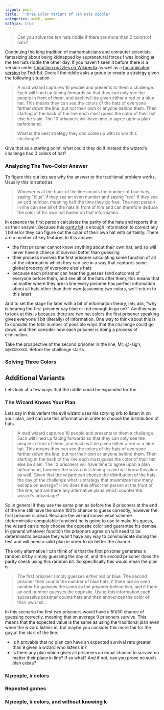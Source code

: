 ```yaml
---
layout: post
title:  "Three Color Variant of Ten Hats Riddle"
categories: math, games
mathjax: true
---
```


> Can you solve the ten hats riddle if there are more than 2 colors of hats?

Continuing the long tradition of mathematicians and computer scientists fantasizing about being kidnapped by supranatural forces I was looking at the ten hats riddle the other day. If you haven't seen it before there is a version under [Induction puzzles on Wikipedia](https://en.wikipedia.org/wiki/Induction_puzzles#Ten-Hat_Variant) as well as a [fun animated version](https://www.youtube.com/watch?v=N5vJSNXPEwA) by Ted-Ed. Overall the riddle asks a group to create a strategy given the following situation

> A mad wizard captures 10 people and presents to them a challenge. Each will lined up facing forwards so that they can only see the people in front of them, and each will be given either a red or a blue hat. This means they can see the colors of the hats of everyone farther down the line, but not their own or anyone behind them. Then starting at the back of the line each must guess the color of their hat else be slain. The 10 prisoners will have time to agree upon a plan beforehand.

> What is the best strategy they can come up with to win this challenge?


Give that as a starting point, what could they do if instead the wizard's challenge had 3 colors of hat?


### Analyzing The Two-Color Answer

To figure this out lets see why the answer to the traditional problem works. Usually this is stated as 

> Whoever is at the back of the line counts the number of blue hats, saying "blue" if they see an even number and saying "red" if they see an odd number, meaning half the time they go free. The next person in line can see all of the hats in front of him and can therefore deduce the color of his own hat based on that information.

In essence the first person calculates the parity of the hats and reports this as their answer. Because this [parity bit](https://en.wikipedia.org/wiki/Parity_bit) is enough information to correct any 1 bit error they can figure out the color of their own hat with certainty. There are a number of key features to this answer

- the first prisoner cannot know anything about their own hat, and so will never have a chance of survival better than guessing
- their process involves the first prisoner calculating some function of all of the information which they can see in a way that captures some global property of everyone else's hats
- because each prisoner can hear the guesses (and outcome) of everyone before them, and see all of the hats after them, this means that no matter where they are in line every prisoner has perfect information about all hats other than their own (assuming two colors, we'll return to this later)

And to set the stage for later with a bit of information theory, lets ask, "why is hearing the first prisoner say blue or red enough to go on?" Another way to look at this is because there are two hat colors the first prisoner speaking gives everyone 1 bit (literally) of information. One way to think about this is to consider the total number of possible ways that the challenge could go down, and then consider how each prisoner is doing a process of elimination.

Take the prospective of the second prisoner in the line, Mr. @-sign, `X@XXXXXXXX`. Before the challenge starts  


### Solving Three Colors

## Additional Variants

Lets look at a few ways that the riddle could be expanded for fun.

### The Wizard Knows Your Plan

Lets say in this variant the evil wizard uses his scrying orb to listen in on your plan, and can use this information in order to choose the distribution of hats.

> A mad wizard captures 10 people and presents to them a challenge. Each will lined up facing forwards so that they can only see the people in front of them, and each will be given either a red or a blue hat. This means they can see the colors of the hats of everyone farther down the line, but not their own or anyone behind them. Then starting at the back of the line each must guess the color of their hat else be slain. The 10 prisoners will have time to agree upon a plan beforehand, however the wizard is listening in and will know this plan as well. Given that the wizard can choose the distribution of the hats the day of the challenge what is strategy that maximizes how many escape on average? How does this affect the person at the front of the line, and are there any alternative plans which counter the wizard's advantage?


So in general if they use the same plan as before the 9 prisoners at the end of the line still have the same 100% chance to guess correctly, however the first prisoner is dead. Because the wizard knows what scheme (deterministic computable function) he is going to use to make his guess, the wizard can simply choose the opposite color and guarantee his demise. In general whatever function the prisoners agree on will need to be deterministic because they won't have any way to communicate during the test and will need a solid plan in order to do better the chance.

The only alternative I can think of is that the first prisoner generates a random bit by simply guessing the day of, and the second prisoner does the parity check using this random bit. So specifically this would mean the plan is

> The first prisoner simply guesses either red or blue. The second prisoner then counts the number of blue hats, if there are an even number he guesses the same as the prisoner behind him, and if there an odd number guesses the opposite. Using this information each successive prisoner counts hats and then announces the color of their own hat.


In this scenario the first two prisoners would have a 50/50 chance of guessing correctly, meaning that on average 9 prisoners survive. This means that the expected value is the same as using the traditional plan even when the wizard listens in, but maybe you consider this more fair for the guy at the start of the line. 

- Is it provable that no plan can have an expected survival rate greater than 9 given a wizard who listens in?
- Is there any plan which gives all prisoners an equal chance to survive no matter their place in line? If so what? And if not, can you prove no such plan exists?


### N people, k colors

### Repeated games

### N people, k colors, and without knowing k